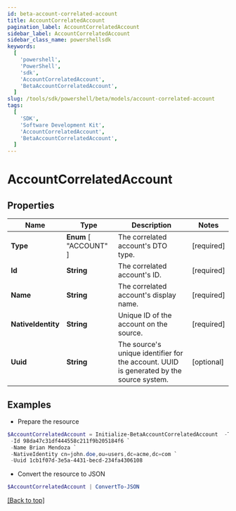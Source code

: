 ```yaml
---
id: beta-account-correlated-account
title: AccountCorrelatedAccount
pagination_label: AccountCorrelatedAccount
sidebar_label: AccountCorrelatedAccount
sidebar_class_name: powershellsdk
keywords:
  [
    'powershell',
    'PowerShell',
    'sdk',
    'AccountCorrelatedAccount',
    'BetaAccountCorrelatedAccount',
  ]
slug: /tools/sdk/powershell/beta/models/account-correlated-account
tags:
  [
    'SDK',
    'Software Development Kit',
    'AccountCorrelatedAccount',
    'BetaAccountCorrelatedAccount',
  ]
---
```


# AccountCorrelatedAccount

## Properties

| Name | Type | Description | Notes |
| --- | --- | --- | --- |
| **Type** | **Enum** [ "ACCOUNT" ] | The correlated account's DTO type. | [required] |
| **Id** | **String** | The correlated account's ID. | [required] |
| **Name** | **String** | The correlated account's display name. | [required] |
| **NativeIdentity** | **String** | Unique ID of the account on the source. | [required] |
| **Uuid** | **String** | The source's unique identifier for the account. UUID is generated by the source system. | [optional] |

## Examples

- Prepare the resource

```powershell
$AccountCorrelatedAccount = Initialize-BetaAccountCorrelatedAccount  -Type ACCOUNT `
 -Id 98da47c31df444558c211f9b205184f6 `
 -Name Brian Mendoza `
 -NativeIdentity cn=john.doe,ou=users,dc=acme,dc=com `
 -Uuid 1cb1f07d-3e5a-4431-becd-234fa4306108
```

- Convert the resource to JSON

```powershell
$AccountCorrelatedAccount | ConvertTo-JSON
```

[[Back to top]](#)
